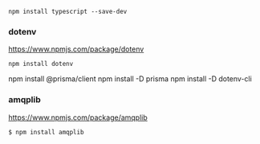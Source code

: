 ```
npm install typescript --save-dev
```
<!-- --------------------------------------------------------------- -->


### dotenv

https://www.npmjs.com/package/dotenv

```
npm install dotenv
```

<!-- --------------------------------------------------------------- -->



npm install @prisma/client
npm install -D prisma
npm install -D dotenv-cli

<!-- --------------------------------------------------------------- -->


### amqplib

https://www.npmjs.com/package/amqplib

    $ npm install amqplib

<!-- --------------------------------------------------------------- -->